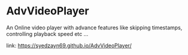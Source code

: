 # AdvVideoPlayer
An Online video player with advance features like skipping timestamps, controlling playback speed etc ...

link: https://syedzayn69.github.io/AdvVideoPlayer/
